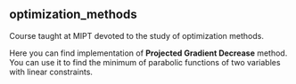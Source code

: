 ## optimization_methods
Course taught at MIPT devoted to the study of optimization methods.

Here you can find implementation of __Projected Gradient Decrease__ method. You can use it to find the minimum of parabolic functions of two variables with linear constraints.

